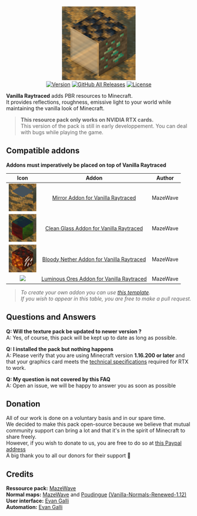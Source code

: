 <p align="center">
  <a href="https://mazewave.github.io/vanilla-raytraced"><img alt="Vanilla Raytraced" src="https://github.com/MazeWave/Vanilla-Raytraced/raw/master/Vanilla%20Raytraced/pack_icon.png" width="200"></a>
  <br />
  <a href="https://github.com/MazeWave/Vanilla-Raytraced/releases"><img src="https://img.shields.io/github/tag/MazeWave/Vanilla-Raytraced.svg?label=version&style=flat" alt="Version"></a>
  <a href="https://github.com/MazeWave/Vanilla-Raytraced/releases"><img alt="GitHub All Releases" src="https://img.shields.io/github/downloads/MazeWave/Vanilla-Raytraced/total"></a>
  <a href="https://github.com/MazeWave/Vanilla-Raytraced/blob/master/LICENSE.md"><img alt="License" src="https://img.shields.io/badge/License-BY--NC--SA-blue"></a>
</p>

**Vanilla Raytraced** adds PBR resources to Minecraft.  
It provides reflections, roughness, emissive light to your world while maintaining the vanilla look of Minecraft.

> **This resource pack only works on NVIDIA RTX cards.**  
> This version of the pack is still in early developpement. You can deal with bugs while playing the game.

## Compatible addons

**Addons must imperatively be placed on top of Vanilla Raytraced**

|                                                                                         Icon                                                                                  |                                                      Addon                                                      |          Author          |
|:-----------------------------------------------------------------------------------------------------------------------------------------------------------------------------:|:---------------------------------------------------------------------------------------------------------------:|:------------------------:|
| <img src="https://raw.githubusercontent.com/MazeWave/Vanilla-Raytraced-Addons-Mirror/master/Vanilla%20Raytraced%20Mirror%20Addons/pack_icon.png" width="75">                  | [Mirror Addon for Vanilla Raytraced](https://github.com/MazeWave/Vanilla-Raytraced-Addons-Mirror)               |         MazeWave         |
| <img src="https://raw.githubusercontent.com/MazeWave/Vanilla-Raytraced-Addons-Glass/master/Vanilla%20Raytraced%20Clean%20Glass%20Addons/pack_icon.png" width="75">            | [Clean Glass Addon for Vanilla Raytraced](https://github.com/MazeWave/Vanilla-Raytraced-Addons-Glass)           |         MazeWave         |
| <img src="https://raw.githubusercontent.com/MazeWave/Vanilla-Raytraced-Addons-Bloody-Nether/main/Vanilla%20Raytraced%20-%20Bloody%20Nether%20Addon/pack_icon.png" width="75"> | [Bloody Nether Addon for Vanilla Raytraced](https://github.com/MazeWave/Vanilla-Raytraced-Addons-Bloody-Nether) |         MazeWave         |
| <img src="https://raw.githubusercontent.com/MazeWave/Vanilla-Raytraced-Addons-Luminous-Ores/main/Vanilla%20Raytraced%20-%20Luminous%20Ores%20Addon/pack_icon.png" width="75"> | [Luminous Ores Addon for Vanilla Raytraced](https://github.com/MazeWave/Vanilla-Raytraced-Addons-Luminous-Ores) |         MazeWave         |

> *To create your own addon you can use [this template](https://github.com/06Games/VRP-Addon-Template).*  
> *If you wish to appear in this table, you are free to make a pull request.*

## Questions and Answers

**Q: Will the texture pack be updated to newer version ?**  
A: Yes, of course, this pack will be kept up to date as long as possible.  

**Q: I installed the pack but nothing happens**  
A: Please verify that you are using Minecraft version **1.16.200 or later** and that your graphics card meets the [technical specifications](https://help.minecraft.net/hc/en-us/articles/360052769812-Minecraft-with-Ray-Tracing-Technical-Requirements) required for RTX to work.     

**Q: My question is not covered by this FAQ**  
A: Open an issue, we will be happy to answer you as soon as possible

## Donation
All of our work is done on a voluntary basis and in our spare time.  
We decided to make this pack open-source because we believe that mutual community support can bring a lot and that it's in the spirit of Minecraft to share freely.  
However, if you wish to donate to us, you are free to do so at [this Paypal address](https://paypal.me/mazewave)  
A big thank you to all our donors for their support 🙏

## Credits
**Ressource pack:** [MazeWave](https://github.com/MazeWave/)  
**Normal maps:** [MazeWave](https://github.com/MazeWave/) and [Poudingue](https://github.com/Poudingue/) [(Vanilla-Normals-Renewed-1.12)](https://github.com/Poudingue/Vanilla-Normals-Renewed-1.12)  
**User interface:** [Evan Galli](https://github.com/06Games/)  
**Automation:** [Evan Galli](https://github.com/06Games/)  
